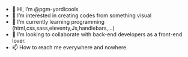 - 👋 Hi, I’m @pgm-yordicools
- 👀 I’m interested in creating codes from something visual
- 🌱 I’m currently learning programming (html,css,sass,eleventy,Js,handlebars,...)
- 💞️ I’m looking to collaborate with back-end developers as a front-end lover.
- 📫 How to reach me everywhere and nowhere.

<!---
pgm-yordicools/pgm-yordicools is a ✨ special ✨ repository because its `README.md` (this file) appears on your GitHub profile.
You can click the Preview link to take a look at your changes.
--->
